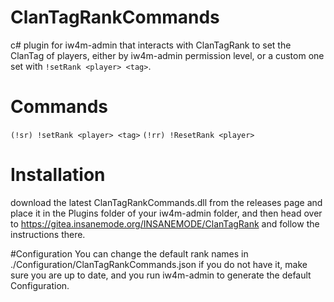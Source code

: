 # ClanTagRankCommands

c# plugin for iw4m-admin that interacts with ClanTagRank to set the ClanTag of players, either by iw4m-admin permission level, or a custom one set with ```!setRank <player> <tag>```.


# Commands
```(!sr) !setRank <player> <tag>```
```(!rr) !ResetRank <player>```

# Installation
download the latest ClanTagRankCommands.dll from the releases page and place it in the Plugins folder of your iw4m-admin folder, and then head over to https://gitea.insanemode.org/INSANEMODE/ClanTagRank and follow the instructions there.

#Configuration
You can change the default rank names in ./Configuration/ClanTagRankCommands.json
if you do not have it, make sure you are up to date, and you run iw4m-admin to generate the default Configuration.